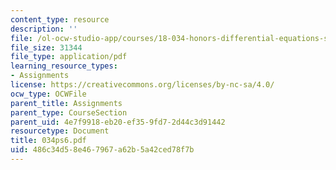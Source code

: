 ```yaml
---
content_type: resource
description: ''
file: /ol-ocw-studio-app/courses/18-034-honors-differential-equations-spring-2004/486c34d58e467967a62b5a42ced78f7b_034ps6.pdf
file_size: 31344
file_type: application/pdf
learning_resource_types:
- Assignments
license: https://creativecommons.org/licenses/by-nc-sa/4.0/
ocw_type: OCWFile
parent_title: Assignments
parent_type: CourseSection
parent_uid: 4e7f9918-eb20-ef35-9fd7-2d44c3d91442
resourcetype: Document
title: 034ps6.pdf
uid: 486c34d5-8e46-7967-a62b-5a42ced78f7b
---
```

